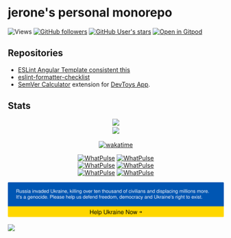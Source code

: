 # jerone's personal monorepo 

![Views](https://komarev.com/ghpvc/?username=jerone)
[![GitHub followers](https://img.shields.io/github/followers/jerone?label=Github%20followers)](https://github.com/jerone?tab=followers)
[![GitHub User's stars](https://img.shields.io/github/stars/jerone?affiliations=OWNER&label=Github%20stars)](https://github.com/jerone?tab=repositories&q=&type=source&language=&sort=stargazers)
[![Open in Gitpod](https://img.shields.io/badge/Open%20in%20Gitpod-%E2%96%B6-red?logo=gitpod)](https://gitpod.io/#https://github.com/jerone/jerone)

## Repositories

* [ESLint Angular Template consistent this](https://github.com/jerone/eslint-plugin-angular-template-consistent-this#readme)
* [eslint-formatter-checklist](https://github.com/jerone/eslint-formatter-checklist#readme)
* [SemVer Calculator](https://github.com/jerone/Jvw.DevToys.SemverCalculator) extension for [DevToys App](https://devtoys.app/).

## Stats

<div align="center">
  <img src="https://github-readme-stats.vercel.app/api?username=jerone&count_private=true&theme=github_dark&show_icons=true" />
  <br/>
  <img src="https://github-readme-stats.vercel.app/api/top-langs/?username=jerone&count_private=true&theme=github_dark&layout=compact&hide=Logos" />

  [![wakatime](https://wakatime.com/badge/user/9e319238-a924-4184-b940-9c78f98c85e2.svg)](https://wakatime.com/@jerone)

  [![WhatPulse](https://img.shields.io/whatpulse/keys/user/jerone?label=WhatPulse%20keys)](https://whatpulse.org/jerone) [![WhatPulse](https://img.shields.io/whatpulse/keys/user/jerone?rank&label=WhatPulse%20keys)](https://whatpulse.org/jerone) <br/>
  [![WhatPulse](https://img.shields.io/whatpulse/clicks/user/jerone?label=WhatPulse%20clicks)](https://whatpulse.org/jerone) [![WhatPulse](https://img.shields.io/whatpulse/clicks/user/jerone?rank&label=WhatPulse%20clicks)](https://whatpulse.org/jerone) <br/>
  [![WhatPulse](https://img.shields.io/whatpulse/uptime/user/jerone?label=WhatPulse%20uptime)](https://whatpulse.org/jerone) [![WhatPulse](https://img.shields.io/whatpulse/uptime/user/jerone?rank&label=WhatPulse%20uptime)](https://whatpulse.org/jerone) <br/>

</div>

[![Stand With Ukraine](https://raw.githubusercontent.com/vshymanskyy/StandWithUkraine/main/banner2-direct.svg)](https://stand-with-ukraine.pp.ua)

<!-- https://yhype.me/github/accounts/jerone -->
![](https://hit.yhype.me/github/profile?user_id=55841)
